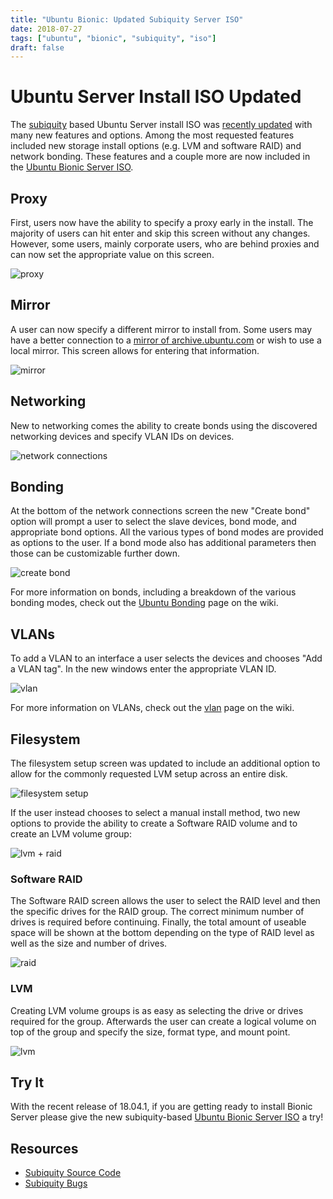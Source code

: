```yaml
---
title: "Ubuntu Bionic: Updated Subiquity Server ISO"
date: 2018-07-27
tags: ["ubuntu", "bionic", "subiquity", "iso"]
draft: false
---
```


# Ubuntu Server Install ISO Updated

The [subiquity](https://github.com/CanonicalLtd/subiquity) based Ubuntu Server install ISO was [recently updated](https://lists.ubuntu.com/archives/ubuntu-server/2018-July/007725.html) with many new features and options. Among the most requested features included new storage install options (e.g. LVM and software RAID) and network bonding. These features and a couple more are now included in the [Ubuntu Bionic Server ISO](https://www.ubuntu.com/download/server).

## Proxy

First, users now have the ability to specify a proxy early in the install. The majority of users can hit enter and skip this screen without any changes. However, some users, mainly corporate users, who are behind proxies and can now set the appropriate value on this screen.

![proxy](/img/ubuntu/subiquity/proxy.png#center)

## Mirror

A user can now specify a different mirror to install from. Some users may have a better connection to a [mirror of archive.ubuntu.com](https://launchpad.net/ubuntu/+archivemirrors) or wish to use a local mirror. This screen allows for entering that information.

![mirror](/img/ubuntu/subiquity/mirror.png#center)

## Networking

New to networking comes the ability to create bonds using the discovered networking devices and specify VLAN IDs on devices.

![network connections](/img/ubuntu/subiquity/network_connections.png#center)

## Bonding

At the bottom of the network connections screen the new "Create bond" option will prompt a user to select the slave devices, bond mode, and appropriate bond options. All the various types of bond modes are provided as options to the user. If a bond mode also has additional parameters then those can be customizable further down.

![create bond](/img/ubuntu/subiquity/create_bond.png#center)

For more information on bonds, including a breakdown of the various bonding modes, check out the [Ubuntu Bonding](https://help.ubuntu.com/community/UbuntuBonding) page on the wiki.

## VLANs

To add a VLAN to an interface a user selects the devices and chooses "Add a VLAN tag". In the new windows enter the appropriate VLAN ID.

![vlan](/img/ubuntu/subiquity/vlan.png#center)

For more information on VLANs, check out the [vlan](https://wiki.ubuntu.com/vlan) page on the wiki.

## Filesystem

The filesystem setup screen was updated to include an additional option to allow for the commonly requested LVM setup across an entire disk.

![filesystem setup](/img/ubuntu/subiquity/filesystem_setup.png#center)

If the user instead chooses to select a manual install method, two new options to provide the ability to create a Software RAID volume and to create an LVM volume group:

![lvm + raid](/img/ubuntu/subiquity/lvm_raid.png#center)

### Software RAID

The Software RAID screen allows the user to select the RAID level and then the specific drives for the RAID group. The correct minimum number of drives is required before continuing. Finally, the total amount of useable space will be shown at the bottom depending on the type of RAID level as well as the size and number of drives.

![raid](/img/ubuntu/subiquity/raid.png#center)

### LVM

Creating LVM volume groups is as easy as selecting the drive or drives required for the group. Afterwards the user can create a logical volume on top of the group and specify the size, format type, and mount point.

![lvm](/img/ubuntu/subiquity/lvm.png#center)

## Try It

With the recent release of 18.04.1, if you are getting ready to install Bionic Server please give the new subiquity-based [Ubuntu Bionic Server ISO](https://www.ubuntu.com/download/server) a try!

## Resources

* [Subiquity Source Code](https://github.com/CanonicalLtd/subiquity)
* [Subiquity Bugs](https://bugs.launchpad.net/subiquity)
